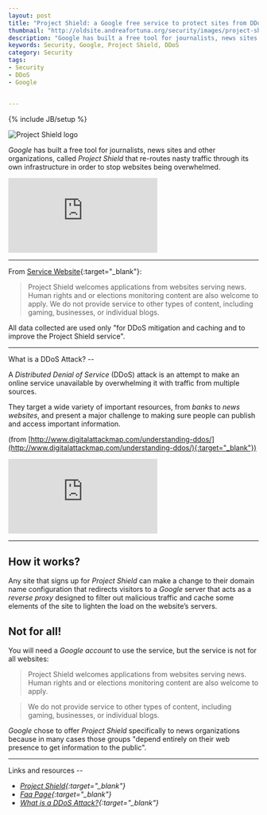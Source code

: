 ```yaml
---
layout: post
title: "Project Shield: a Google free service to protect sites from DDoS attacks"
thumbnail: "http://oldsite.andreafortuna.org/security/images/project-shield.png"
description: "Google has built a free tool for journalists, news sites and other organizations, called Project Shield that re-routes nasty traffic through its own infrastructure in order to stop websites being overwhelmed."
keywords: Security, Google, Project Shield, DDoS
category: Security
tags: 
- Security
- DDoS
- Google


---
```

{% include JB/setup %}

![Project Shield logo](http://oldsite.andreafortuna.org/security/images/project-shield.png)

*Google* has built a free tool for journalists, news sites and other organizations, called *Project Shield* that re-routes nasty traffic through its own infrastructure in order to stop websites being overwhelmed.

<div class="video-container">
<iframe src="https://www.youtube.com/embed/YZqiF5Duh0U" frameborder="0" allowfullscreen></iframe>
</div>

<hr/>

From [Service Website](https://projectshield.withgoogle.com/public/){:target="_blank"}:

>Project Shield welcomes applications from websites serving news. Human rights and or elections monitoring content are also welcome to apply. We do not provide service to other types of content, including gaming, businesses, or individual blogs. 

All data collected are used only "for DDoS mitigation and caching and to improve the Project Shield service".

<hr/>
What is a DDoS Attack?
--

A *Distributed Denial of Service* (DDoS) attack is an attempt to make an online service unavailable by overwhelming it with traffic from multiple sources. 

They target a wide variety of important resources, from *banks* to *news websites*, and present a major challenge to making sure people can publish and access important information.

(from [http://www.digitalattackmap.com/understanding-ddos/](http://www.digitalattackmap.com/understanding-ddos/){:target="_blank"})

<div class="video-container">
<iframe src="https://www.youtube.com/embed/NogCN78XN2w" frameborder="0" allowfullscreen></iframe>
</div>

<hr/>

How it works?
--
Any site that signs up for *Project Shield* can make a change to their domain name configuration that redirects visitors to a *Google* server that acts as a *reverse proxy* designed to filter out malicious traffic and cache some elements of the site to lighten the load on the website’s servers.

Not for all!
--

You will need a *Google account* to use the service, but the service is not for all  websites:

>Project Shield welcomes applications from websites serving news. Human rights and or elections monitoring content are also welcome to apply. 

>We do not provide service to other types of content, including gaming, businesses, or individual blogs. 

*Google* chose to offer *Project Shield* specifically to news organizations because in many cases those groups "depend entirely on their web presence to get information to the public". 

<hr/>
Links and resources
--

- *[Project Shield](https://projectshield.withgoogle.com/public/){:target="_blank"}*
- *[Faq Page](https://support.google.com/projectshield/answer/6358588?hl=en&ref_topic=6358107){:target="_blank"}*
- *[What is a DDoS Attack?](http://www.digitalattackmap.com/understanding-ddos/){:target="_blank"}*